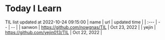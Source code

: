 # Today I Learn 
TIL list updated at 2022-10-24 09:15:00
| name | url | updated time |
| :--- | -- | -- |
| sanwon | https://github.com/nowgnas/TIL | Oct 23, 2022 |
| yejin | https://github.com/yejin013/TIL | Oct 22, 2022 |
